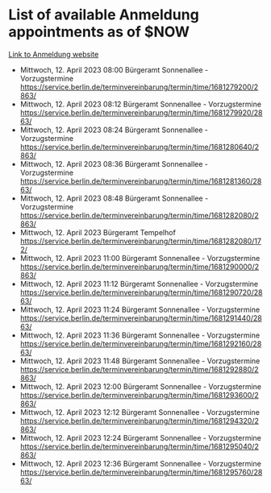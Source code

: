 # List of available Anmeldung appointments as of $NOW
[Link to Anmeldung website](https://service.berlin.de/terminvereinbarung/termin/tag.php?termin=1&anliegen[]=120686&dienstleisterlist=122210,122217,327316,122219,327312,122227,327314,122231,327346,122243,327348,122254,122252,329742,122260,329745,122262,329748,122271,327278,122273,327274,122277,327276,330436,122280,327294,122282,327290,122284,327292,122291,327270,122285,327266,122286,327264,122296,327268,150230,329760,122297,327286,122294,327284,122312,329763,122314,329775,122304,327330,122311,327334,122309,327332,317869,122281,327352,122279,329772,122283,122276,327324,122274,327326,122267,329766,122246,327318,122251,327320,122257,327322,122208,327298,122226,327300&herkunft=http%3A%2F%2Fservice.berlin.de%2Fdienstleistung%2F120686%2F)
- Mittwoch, 12. April 2023 08:00 Bürgeramt Sonnenallee - Vorzugstermine https://service.berlin.de/terminvereinbarung/termin/time/1681279200/2863/
- Mittwoch, 12. April 2023 08:12 Bürgeramt Sonnenallee - Vorzugstermine https://service.berlin.de/terminvereinbarung/termin/time/1681279920/2863/
- Mittwoch, 12. April 2023 08:24 Bürgeramt Sonnenallee - Vorzugstermine https://service.berlin.de/terminvereinbarung/termin/time/1681280640/2863/
- Mittwoch, 12. April 2023 08:36 Bürgeramt Sonnenallee - Vorzugstermine https://service.berlin.de/terminvereinbarung/termin/time/1681281360/2863/
- Mittwoch, 12. April 2023 08:48 Bürgeramt Sonnenallee - Vorzugstermine https://service.berlin.de/terminvereinbarung/termin/time/1681282080/2863/
- Mittwoch, 12. April 2023  Bürgeramt Tempelhof https://service.berlin.de/terminvereinbarung/termin/time/1681282080/172/
- Mittwoch, 12. April 2023 11:00 Bürgeramt Sonnenallee - Vorzugstermine https://service.berlin.de/terminvereinbarung/termin/time/1681290000/2863/
- Mittwoch, 12. April 2023 11:12 Bürgeramt Sonnenallee - Vorzugstermine https://service.berlin.de/terminvereinbarung/termin/time/1681290720/2863/
- Mittwoch, 12. April 2023 11:24 Bürgeramt Sonnenallee - Vorzugstermine https://service.berlin.de/terminvereinbarung/termin/time/1681291440/2863/
- Mittwoch, 12. April 2023 11:36 Bürgeramt Sonnenallee - Vorzugstermine https://service.berlin.de/terminvereinbarung/termin/time/1681292160/2863/
- Mittwoch, 12. April 2023 11:48 Bürgeramt Sonnenallee - Vorzugstermine https://service.berlin.de/terminvereinbarung/termin/time/1681292880/2863/
- Mittwoch, 12. April 2023 12:00 Bürgeramt Sonnenallee - Vorzugstermine https://service.berlin.de/terminvereinbarung/termin/time/1681293600/2863/
- Mittwoch, 12. April 2023 12:12 Bürgeramt Sonnenallee - Vorzugstermine https://service.berlin.de/terminvereinbarung/termin/time/1681294320/2863/
- Mittwoch, 12. April 2023 12:24 Bürgeramt Sonnenallee - Vorzugstermine https://service.berlin.de/terminvereinbarung/termin/time/1681295040/2863/
- Mittwoch, 12. April 2023 12:36 Bürgeramt Sonnenallee - Vorzugstermine https://service.berlin.de/terminvereinbarung/termin/time/1681295760/2863/
